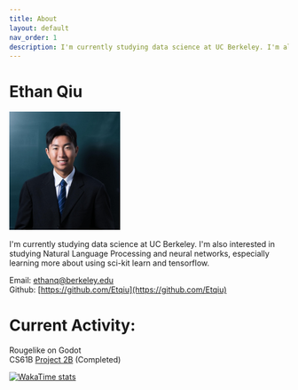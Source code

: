 ```yaml
---
title: About
layout: default
nav_order: 1
description: I'm currently studying data science at UC Berkeley. I'm also interested in studying Natural Language Processing and neural networks, especially learning more about using sci-kit learn and tensorflow.  
---
```


# Ethan Qiu

<img src="/assets/jpgs/Qiu_Ethan_D.jpg" alt="Image description" width="200"/>

I'm currently studying data science at UC Berkeley. I'm also interested in studying Natural Language Processing and neural networks, especially learning more about using sci-kit learn and tensorflow. 

Email: [ethanq@berkeley.edu](mailto:ethanq@berkeley.edu)<br>
Github: [https://github.com/Etqiu](https://github.com/Etqiu)
# Current Activity:

Rougelike on Godot <br> 
CS61B [Project 2B](https://sp25.datastructur.es/projects/proj2b/) (Completed)

[![WakaTime stats](https://wakatime.com/share/@5a3d58c2-4173-45e3-ab65-038ca3832045/489547cd-5873-4d6a-8713-44faea6d2bb8.png)](https://wakatime.com)
